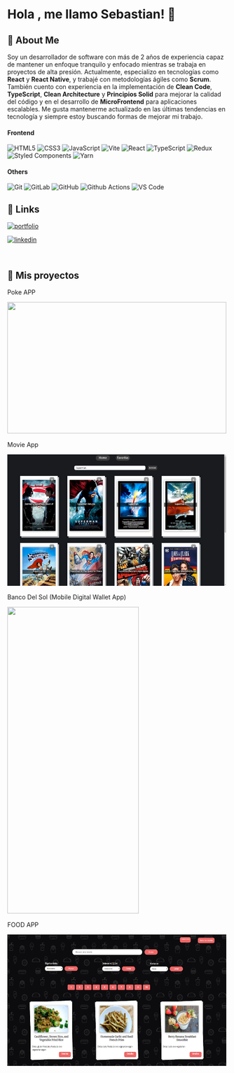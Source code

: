 
# Hola , me llamo Sebastian! 👋

  
## 🚀 About Me
Soy un desarrollador de software con más de 2 años de experiencia capaz de mantener un enfoque tranquilo y enfocado mientras se trabaja en proyectos de alta presión. Actualmente, especializo en tecnologías como <b>React</b> y <b>React Native</b>, y trabajé con metodologías ágiles como <b>Scrum</b>. También cuento con experiencia en la implementación de <b>Clean Code</b>, <b>TypeScript</b>, <b>Clean Architecture</b> y <b>Principios Solid</b> para mejorar la calidad del código y en el desarrollo de <b>MicroFrontend</b> para aplicaciones escalables. Me gusta mantenerme actualizado en las últimas tendencias en tecnología y siempre estoy buscando formas de mejorar mi trabajo.

#### Frontend
![HTML5](https://img.shields.io/badge/html5-%23E34F26.svg?style=for-the-badge&logo=html5&logoColor=white)
![CSS3](https://img.shields.io/badge/css3-%231572B6.svg?style=for-the-badge&logo=css3&logoColor=white)
![JavaScript](https://img.shields.io/badge/javascript-%23323330.svg?style=for-the-badge&logo=javascript&logoColor=%23F7DF1E)
![Vite](https://img.shields.io/badge/vite-%23646CFF.svg?style=for-the-badge&logo=vite&logoColor=white)
![React](https://img.shields.io/badge/react-%2320232a.svg?style=for-the-badge&logo=react&logoColor=%2361DAFB)
![TypeScript](https://img.shields.io/badge/-TypeScript-%23F7DF1C?style=flat-square&logo=TypeScript)
![Redux](https://img.shields.io/badge/redux-%23593d88.svg?style=for-the-badge&logo=redux&logoColor=white)
![Styled Components](https://img.shields.io/badge/styled--components-DB7093?style=for-the-badge&logo=styled-components&logoColor=white)
![Yarn](https://img.shields.io/badge/yarn-%232C8EBB.svg?style=for-the-badge&logo=yarn&logoColor=white)

#### Others
![Git](https://img.shields.io/badge/-Git-%23F05032?style=flat-square&logo=git&logoColor=%23ffffff)
![GitLab](https://img.shields.io/badge/-GitLab-FCA121?style=flat-square&logo=gitlab)
![GitHub](https://img.shields.io/badge/-GitHub-181717?style=flat-square&logo=github)
![Github Actions](http://img.shields.io/badge/-Github%20Actions-2088FF?style=flat-square&logo=github-actions&logoColor=ffffff)
![VS Code](http://img.shields.io/badge/-VS%20Code-007ACC?style=flat-square&logo=visual-studio-code&logoColor=ffffff)


  
## 🔗 Links
[![portfolio](https://img.shields.io/badge/my_portfolio-000?style=for-the-badge&logo=ko-fi&logoColor=white)](https://www.sebatorres.dev/)

[![linkedin](https://img.shields.io/badge/linkedin-0A66C2?style=for-the-badge&logo=linkedin&logoColor=white)](https://www.linkedin.com/in/sebastiantorres-fullstack/)

&nbsp;

## :pushpin: Mis proyectos
Poke APP
 
<p>
 <a href ="https://github.com/SebastianTorres00/PokeWebTS"><code><img width="500px" height="300px" src="https://media.discordapp.net/attachments/234147072050200577/1135309522605457498/PokeWeb.png?width=1426&height=702"></code></a>
</p>
Movie App
<p>
  <a href ="https://github.com/SebastianTorres00/Movie-app"><code><img width="500px" height="300px" src="https://github.com/SebastianTorres00/Movie-app/blob/master/1.png"></code></a>
</p>
Banco Del Sol (Mobile Digital Wallet App)
<p>
 <a href ="https://github.com/SebastianTorres00/Banco-del-sol"><img width="300px" height="700px" src="https://cdn.discordapp.com/attachments/877550366454079550/882402198603038830/unknown.png"></a>
</p>
FOOD APP
 
<p>
 <a href ="https://github.com/SebastianTorres00/FoodWeb"><code><img width="500px" height="300px" src="https://github.com/SebastianTorres00/FoodWeb/blob/master/1.png"></code></a>
</p>
&nbsp;
